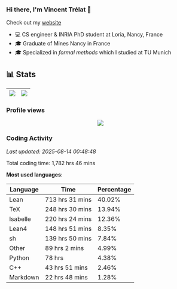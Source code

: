 ### Hi there, I'm Vincent Trélat 👋

Check out my [website](https://vtrelat.github.io)

-   💻 CS engineer & INRIA PhD student at Loria, Nancy, France
-   🎓 Graduate of Mines Nancy in France
-   🎓 Specialized in _formal methods_ which I studied at TU Munich

## 📊 **Stats**

| <img align="center" src="https://readme-stats.clckblog.space/api?username=VTrelat&show_icons=true&include_all_commits=true&theme=tokyonight&hide_border=true" /> | <img align="center" src="https://readme-stats.clckblog.space/api/top-langs/?username=VTrelat&layout=compact&theme=tokyonight&hide_border=true" /> |
| ---------------------------------------------------------------------------------------------------------------------------------------------------------------- | ------------------------------------------------------------------------------------------------------------------------------------------------- |

### Profile views

<p align="center">
 <img src="https://profile-counter.glitch.me/VTrelat/count.svg" />
</p>

<!--automations-->
### Coding Activity
_Last updated: 2025-08-14 00:48:48_

Total coding time: 1,782 hrs 46 mins

**Most used languages**:

| Language | Time | Percentage |
| ------------- | ------------- | ------------- |
| Lean | 713 hrs 31 mins | 40.02% |
| TeX | 248 hrs 30 mins | 13.94% |
| Isabelle | 220 hrs 24 mins | 12.36% |
| Lean4 | 148 hrs 51 mins | 8.35% |
| sh | 139 hrs 50 mins | 7.84% |
| Other | 89 hrs 2 mins | 4.99% |
| Python | 78 hrs | 4.38% |
| C++ | 43 hrs 51 mins | 2.46% |
| Markdown | 22 hrs 48 mins | 1.28% |

